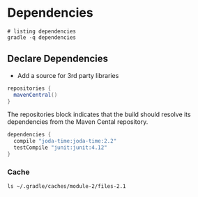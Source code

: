 # Dependencies


```shell
# listing dependencies
gradle -q dependencies
```

## Declare Dependencies

- Add a source for 3rd party libraries

```groovy
repositories {
  mavenCentral()
}
```

The repositories block indicates that the build should resolve its dependencies
from the Maven Cental repository.

```groovy
dependencies {
  compile "joda-time:joda-time:2.2"
  testCompile "junit:junit:4.12"
}
```

### Cache

```shell
ls ~/.gradle/caches/module-2/files-2.1
```
